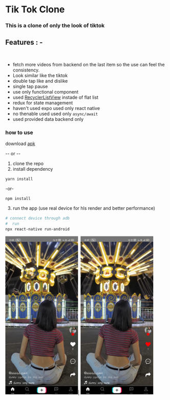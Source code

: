 # Tik Tok Clone

### This is a clone of only the look of tiktok
## Features : -
<br/>

* fetch more videos from backend on the last item so the use can feel the consistency.
* Look similar like the tiktok
* double tap like and dislike
* single tap pause
* use only functional component
* used [RecyclerListView](https://github.com/Flipkart/recyclerlistview) instade of flat list
* redux for state management
* haven't used expo used only react native
* no thenable used used only ```async/await```
* used provided data backend only


### how to use
download [apk](app-universal-release.apk)


-- or --
1. clone the repo
1. install dependency
```
yarn install
```
-or-
```
npm install
```
3. run the app (use real device for hls render and better performance)
```bash
# connect device through adb
#  run
npx react-native run-android
```
<img src="https://github.com/souravlayek/tiktokclone/blob/master/screenshots/ss1.jpg" width="45%" />| <img src="https://github.com/souravlayek/tiktokclone/blob/master/screenshots/ss2.jpg" width="45%" />
